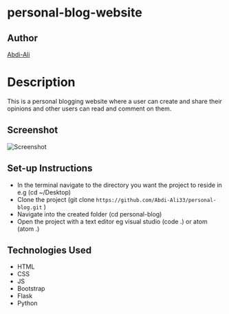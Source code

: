 # personal-blog-website

## Author

[Abdi-Ali](https://github.com/Abdi-Ali33)

# Description

This is a personal blogging website where a user can create and share their opinions and other users can read and comment on them.

## Screenshot

![Screenshot](./screenshots/screenshot.png)

## Set-up Instructions

- In the terminal navigate to the directory you want the project to reside in e.g (cd ~/Desktop)
- Clone the project (git clone `https://github.com/Abdi-Ali33/personal-blog.git` )
- Navigate into the created folder (cd personal-blog)
- Open the project with a text editor eg visual studio (code .) or atom (atom .)

## Technologies Used

- HTML
- CSS
- JS
- Bootstrap
- Flask
- Python
